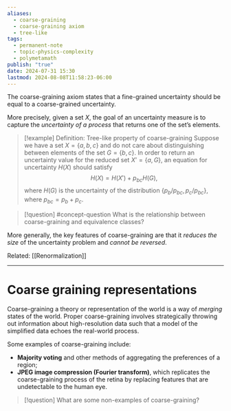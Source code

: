 ```yaml
---
aliases:
  - coarse-graining
  - coarse-graining axiom
  - tree-like
tags:
  - permanent-note
  - topic-physics-complexity
  - polymetamath
publish: "true"
date: 2024-07-31 15:30
lastmod: 2024-08-08T11:58:23-06:00
---
```

The coarse-graining axiom states that a fine-grained uncertainty should be equal to a coarse-grained uncertainty.

More precisely, given a set $X$, the goal of an uncertainty measure is to capture the *uncertainty of a process* that returns one of the set’s elements. 

>[!example] Definition: Tree-like property of coarse-graining
>Suppose we have a set $X = \{ a, b, c\}$ and do not care about distinguishing between elements of the set $G = \{ b, c\}$. In order to return an uncertainty value for the reduced set $X’ = \{a, G\}$, an equation for uncertainty $H(X)$ should satisfy
>$$
>H(X) = H(X') + p_{bc}H(G),
>$$
>where $H(G)$ is the uncertainty of the distribution $\{p_b/p_{bc}, p_c/p_{bc}\}$, where $p_{bc} = p_b + p_c$. 

>[!question] #concept-question What is the relationship between coarse-graining and equivalence classes?

More generally, the key features of coarse-graining are that it *reduces the size* of the uncertainty problem and *cannot be reversed*.

Related: [[Renormalization]]

---
# Coarse graining representations

Coarse-graining a theory or representation of the world is a way of *merging* states of the world. Proper coarse-graining involves strategically throwing out information about high-resolution data such that a model of the simplified data echoes the real-world process.

Some examples of coarse-graining include:
- **Majority voting** and other methods of aggregating the preferences of a region;
- **JPEG image compression (Fourier transform)**, which replicates the coarse-graining process of the retina by replacing features that are undetectable to the human eye.

>[!question] What are some non-examples of coarse-graining?